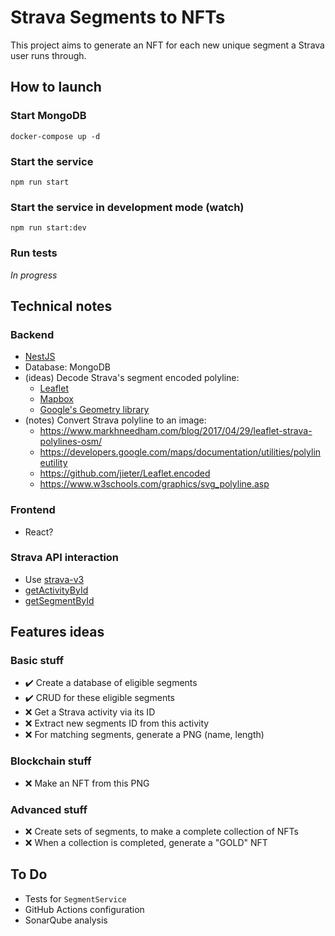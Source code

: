 # Strava Segments to NFTs

This project aims to generate an NFT for each new unique segment a Strava user runs through.

## How to launch

### Start MongoDB

    docker-compose up -d

### Start the service

    npm run start

### Start the service in development mode (watch)

    npm run start:dev

### Run tests

_In progress_

## Technical notes

### Backend

* [NestJS](https://docs.nestjs.com/)
* Database: MongoDB
* (ideas) Decode Strava's segment encoded polyline:
    * [Leaflet](https://leafletjs.com/)
    * [Mapbox](https://github.com/mapbox/polyline)
    * [Google's Geometry library](https://developers.google.com/maps/documentation/javascript/geometry)
* (notes) Convert Strava polyline to an image:
    * https://www.markhneedham.com/blog/2017/04/29/leaflet-strava-polylines-osm/
    * https://developers.google.com/maps/documentation/utilities/polylineutility
    * https://github.com/jieter/Leaflet.encoded
    * https://www.w3schools.com/graphics/svg_polyline.asp

### Frontend

* React?

### Strava API interaction

* Use [strava-v3](https://www.npmjs.com/package/strava-v3)
* [getActivityById](https://developers.strava.com/docs/reference/#api-Activities-getActivityById)
* [getSegmentById](https://developers.strava.com/docs/reference/#api-Segments-getSegmentById)

## Features ideas

### Basic stuff

* ✔️ Create a database of eligible segments
* ✔️ CRUD for these eligible segments
* ❌ Get a Strava activity via its ID
* ❌ Extract new segments ID from this activity
* ❌ For matching segments, generate a PNG (name, length)

### Blockchain stuff

* ❌ Make an NFT from this PNG

### Advanced stuff

* ❌ Create sets of segments, to make a complete collection of NFTs
* ❌ When a collection is completed, generate a "GOLD" NFT

## To Do

* Tests for `SegmentService`
* GitHub Actions configuration
* SonarQube analysis